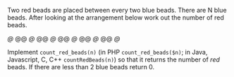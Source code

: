 Two red beads are placed between every two blue beads. There are N blue beads. After looking at the arrangement below work out the number of red beads.

_@_ @@ _@_ @@ _@_ @@ _@_ @@ _@_ @@ _@_

Implement `count_red_beads(n)` (in PHP `count_red_beads($n)`; in Java, Javascript, C, C++ `countRedBeads(n)`) so that it returns the number of _red_ beads.
If there are less than 2 blue beads return 0.
